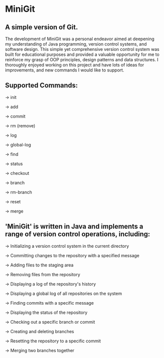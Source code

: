 # MiniGit
## A simple version of Git.

The development of MiniGit was a personal endeavor aimed at deepening my understanding of Java programming, version control systems, and software design. This simple yet comprehensive version control system was built for educational purposes and provided a valuable opportunity for me to reinforce my grasp of OOP principles, design patterns and data structures. I thoroughly enjoyed working on this project and have lots of ideas for improvements, and new commands I would like to support. 

 ## Supported Commands: 
  -> init
  
  -> add
  
  -> commit
  
  -> rm (remove)
  
  -> log
  
  -> global-log
  
  -> find
  
  -> status
  
  -> checkout
  
  -> branch
  
  -> rm-branch
  
  -> reset
  
  -> merge

## 'MiniGit' is written in Java and implements a range of version control operations, including:

 -> Initializing a version control system in the current directory
 
 -> Committing changes to the repository with a specified message
 
 -> Adding files to the staging area
 
 -> Removing files from the repository
 
 -> Displaying a log of the repository's history
 
 -> Displaying a global log of all repositories on the system
 
 -> Finding commits with a specific message
 
 -> Displaying the status of the repository
 
 -> Checking out a specific branch or commit
 
 -> Creating and deleting branches
 
 -> Resetting the repository to a specific commit
 
 -> Merging two branches together
 
  
 
